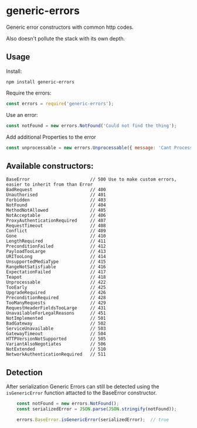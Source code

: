 # generic-errors

Generic error constructors with common http codes.

Also doesn't pollute the stack with its own depth.

## Usage

Install:

```
npm install generic-errors
```

Require the errors:

```JavaScript
const errors = require('generic-errors');
```

Use an error:

```JavaScript
const notFound = new errors.NotFound('Could not find the thing');
```

Add additional Properties to the error

```JavaScript
const unprocessable = new errors.Unprocessable({ message: 'Cant Process', fields: ['foo', bar] });
```

## Available constructors:

```
BaseError                       // 500 Use to make custom errors, easier to inherit from than Error
BadRequest                      // 400
Unauthorised                    // 401
Forbidden                       // 403
NotFound                        // 404
MethodNotAllowed                // 405
NotAcceptable                   // 406
ProxyAuthenticationRequired     // 407
RequestTimeout                  // 408
Conflict                        // 409
Gone                            // 410
LengthRequired                  // 411
PreconditionFailed              // 412
PayloadTooLarge                 // 413
URITooLong                      // 414
UnsupportedMediaType            // 415
RangeNotSatisfiable             // 416
ExpectationFailed               // 417
Teapot                          // 418
Unprocessable                   // 422
TooEarly                        // 425
UpgradeRequired                 // 426
PreconditionRequired            // 428
TooManyRequests                 // 429
RequestHeaderFieldsTooLarge     // 431
UnavailableForLegalReasons      // 451
NotImplemented                  // 501
BadGateway                      // 502
ServiceUnavailable              // 503
GatewayTimeout                  // 504
HTTPVersionNotSupported         // 505
VariantAlsoNegotiates           // 506
NotExtended                     // 510
NetworkAuthenticationRequired   // 511
```

## Detection

After serialization Generic Errors can still be detected using the `isGenericError` function attacted to the BaseError constructor.

```JavaScript
    const notFound = new errors.NotFound();
    const serializedError = JSON.parse(JSON.stringify(notFound));

    errors.BaseError.isGenericError(serializedError);  // true
```
